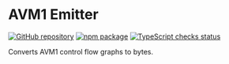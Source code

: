 # AVM1 Emitter

[![GitHub repository](https://img.shields.io/badge/GitHub-open--flash%2Favm1--emitter-informational.svg)](https://github.com/open-flash/avm1-emitter)
<a href="https://www.npmjs.com/package/avm1-emitter"><img src="https://img.shields.io/npm/v/avm1-emitter" alt="npm package"/></a>
<a href="https://github.com/open-flash/avm1-emitter/actions/workflows/check-ts.yml"><img src="https://img.shields.io/github/workflow/status/open-flash/avm1-emitter/check-ts/main"  alt="TypeScript checks status"/></a>

Converts AVM1 control flow graphs to bytes.
